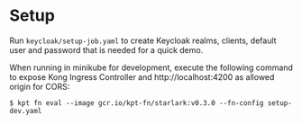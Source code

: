 # Setup

Run `keycloak/setup-job.yaml` to create Keycloak realms, clients, default user and password that is needed for a quick demo.

When running in minikube for development, execute the following command to expose Kong Ingress Controller and http://localhost:4200 as allowed origin for CORS:

```
$ kpt fn eval --image gcr.io/kpt-fn/starlark:v0.3.0 --fn-config setup-dev.yaml
```
